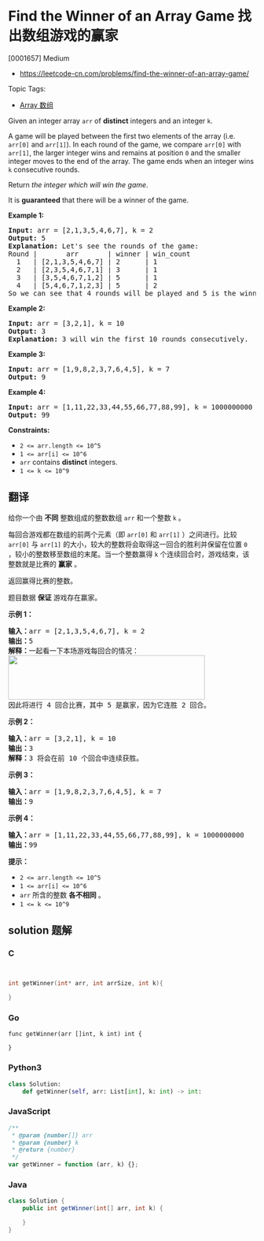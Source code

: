 # Find the Winner of an Array Game 找出数组游戏的赢家

[0001657] Medium

- https://leetcode-cn.com/problems/find-the-winner-of-an-array-game/

Topic Tags:

- [Array 数组](https://leetcode-cn.com/tag/array/)

Given an integer array `arr` of **distinct** integers and an integer `k`.

A game will be played between the first two elements of the array (i.e. `arr[0]` and `arr[1]`). In each round of the game, we compare `arr[0]` with `arr[1]`, the larger integer wins and remains at position `0` and the smaller integer moves to the end of the array. The game ends when an integer wins `k` consecutive rounds.

Return _the integer which will win the game_.

It is **guaranteed** that there will be a winner of the game.

**Example 1:**

<pre><strong>Input:</strong> arr = [2,1,3,5,4,6,7], k = 2
<strong>Output:</strong> 5
<strong>Explanation:</strong> Let's see the rounds of the game:
Round |       arr       | winner | win_count
  1   | [2,1,3,5,4,6,7] | 2      | 1
  2   | [2,3,5,4,6,7,1] | 3      | 1
  3   | [3,5,4,6,7,1,2] | 5      | 1
  4   | [5,4,6,7,1,2,3] | 5      | 2
So we can see that 4 rounds will be played and 5 is the winner because it wins 2 consecutive games.
</pre>

**Example 2:**

<pre><strong>Input:</strong> arr = [3,2,1], k = 10
<strong>Output:</strong> 3
<strong>Explanation:</strong> 3 will win the first 10 rounds consecutively.
</pre>

**Example 3:**

<pre><strong>Input:</strong> arr = [1,9,8,2,3,7,6,4,5], k = 7
<strong>Output:</strong> 9
</pre>

**Example 4:**

<pre><strong>Input:</strong> arr = [1,11,22,33,44,55,66,77,88,99], k = 1000000000
<strong>Output:</strong> 99
</pre>

**Constraints:**

- `2 <= arr.length <= 10^5`
- `1 <= arr[i] <= 10^6`
- `arr` contains **distinct** integers.
- `1 <= k <= 10^9`

## 翻译

给你一个由 **不同** 整数组成的整数数组 `arr` 和一个整数 `k` 。

每回合游戏都在数组的前两个元素（即 `arr[0]` 和 `arr[1]` ）之间进行。比较 `arr[0]` 与 `arr[1]` 的大小，较大的整数将会取得这一回合的胜利并保留在位置 `0` ，较小的整数移至数组的末尾。当一个整数赢得 `k` 个连续回合时，游戏结束，该整数就是比赛的 **赢家** 。

返回赢得比赛的整数。

题目数据 **保证** 游戏存在赢家。

**示例 1：**

<pre><strong>输入：</strong>arr = [2,1,3,5,4,6,7], k = 2
<strong>输出：</strong>5
<strong>解释：</strong>一起看一下本场游戏每回合的情况：
<img alt="" src="https://assets.leetcode-cn.com/aliyun-lc-upload/uploads/2020/07/30/q-example.png" style="height: 90px; width: 400px;">
因此将进行 4 回合比赛，其中 5 是赢家，因为它连胜 2 回合。
</pre>

**示例 2：**

<pre><strong>输入：</strong>arr = [3,2,1], k = 10
<strong>输出：</strong>3
<strong>解释：</strong>3 将会在前 10 个回合中连续获胜。
</pre>

**示例 3：**

<pre><strong>输入：</strong>arr = [1,9,8,2,3,7,6,4,5], k = 7
<strong>输出：</strong>9
</pre>

**示例 4：**

<pre><strong>输入：</strong>arr = [1,11,22,33,44,55,66,77,88,99], k = 1000000000
<strong>输出：</strong>99
</pre>

**提示：**

- `2 <= arr.length <= 10^5`
- `1 <= arr[i] <= 10^6`
- `arr` 所含的整数 **各不相同** 。
- `1 <= k <= 10^9`

## solution 题解

### C

```c


int getWinner(int* arr, int arrSize, int k){

}
```

### Go

```golang
func getWinner(arr []int, k int) int {

}
```

### Python3

```python
class Solution:
    def getWinner(self, arr: List[int], k: int) -> int:
```

### JavaScript

```javascript
/**
 * @param {number[]} arr
 * @param {number} k
 * @return {number}
 */
var getWinner = function (arr, k) {};
```

### Java

```java
class Solution {
    public int getWinner(int[] arr, int k) {

    }
}
```
